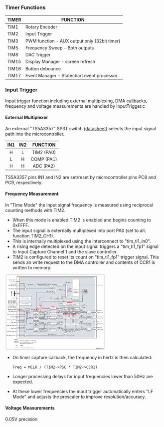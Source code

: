 


### Timer Functions

TIMER | FUNCTION
--- | --------
TIM1  | Rotary Encoder
TIM2  | Input Trigger
TIM3  | PWM function - AUX output only (32bit timer)
TIM5  | Frequency Sweep - Both outputs
TIM8  | DAC Trigger
TIM15 | Display Manager - screen refresh
TIM16 | Button debounce
TIM17 | Event Manager - Statechart event processor


### Input Trigger

Input trigger function including external multiplexing, DMA callbacks, frequency and voltage measurements are handled by InputTrigger.c

#### External Multiplexer

An external "TS5A3357" SP3T switch [(datasheet)](http://www.ti.com/lit/ds/symlink/ts5a3357.pdf) selects the input signal path into the microcontroller.

IN1     | IN2     | FUNCTION
:------:|:-------:|:--------:
H       | L       | TIM2 (PA0)
L       | H       | COMP (PA1)
H       | H       | ADC  (PA2)

TS5A3357 pins IN1 and IN2 are set/reset by microcontroller pins PC8 and PC9, respectively.


#### Frequency Measurement

In "Time Mode" the input signal frequency is measured using reciprocal counting methods with TIM2.

- When this mode is enabled TIM2 is enabled and begins counting to 0xFFFF.
- The input signal is externally multiplexed into port PA0 (set to alt. function TIM2_CH1).
- This is internally multiplexed using the interconnect to "tim_ti1_in0".
- A rising edge detected on the input signal triggers a "tim_ti1_fp1" signal to Input Capture Channel 1 and the slave controller.
- TIM2 is configured to reset its count on "tim_ti1_fp1" trigger signal. This sends an write request to the DMA controller and contents of CCR1 is written to memory.

<img src=/images/TIM2InputTriggerCapture.png.svg width=320 height=240>

- On timer capture callback, the frequency in hertz is then calculated:

      Freq = MCLK / (TIM2->PSC * TIM2->CCR1)

- Longer processing delays for input frequencies lower than 50Hz are expected.
- At these lower frequencies the input trigger automatically enters "LF Mode" and adjusts the prescaler to improve resolution/accuracy.

#### Voltage Measurements

0.05V  precision
